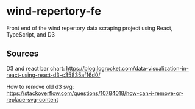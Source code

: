 # wind-repertory-fe
Front end of the wind repertory data scraping project using React, TypeScript, and D3

## Sources
D3 and react bar chart: https://blog.logrocket.com/data-visualization-in-react-using-react-d3-c35835af16d0/

How to remove old d3 svg: https://stackoverflow.com/questions/10784018/how-can-i-remove-or-replace-svg-content
